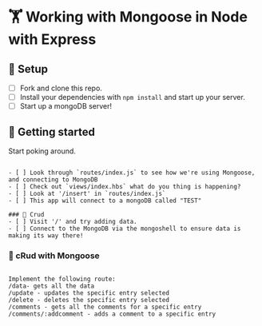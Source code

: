 # 🏋️ Working with Mongoose in Node with Express

## 👷 Setup

- [ ] Fork and clone this repo. 
- [ ] Install your dependencies with `npm install` and start up your server.
- [ ] Start up a mongoDB server!

## 🔬 Getting started

Start poking around.

```

- [ ] Look through `routes/index.js` to see how we're using Mongoose, and connecting to MongoDB
- [ ] Check out `views/index.hbs` what do you thing is happening?
- [ ] Look at '/insert' in `routes/index.js`
- [ ] This app will connect to a mongoDB called "TEST"

### 🤰 Crud
- [ ] Visit '/' and try adding data. 
- [ ] Connect to the MongoDB via the mongoshell to ensure data is making its way there!

```

### 📖 cRud with Mongoose

```

Implement the following route:
/data- gets all the data
/update - updates the specific entry selected
/delete - deletes the specific entry selected
/comments - gets all the comments for a specific entry
/comments/:addcomment - adds a comment to a specific entry

``` 

